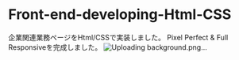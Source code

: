# Front-end-developing-Html-CSS
企業関連業務ページをHtml/CSSで実装しました。
Pixel Perfect &amp; Full Responsiveを完成しました。
![Uploading background.png…]()
